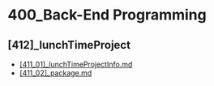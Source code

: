 # 400_Back-End Programming
## [412]_lunchTimeProject
* [[411_01]_lunchTimeProjectInfo.md](%5B411_01%5D_lunchTimeProjectInfo.md)
* [[411_02]_package.md](%5B411_02%5D_package.md)




